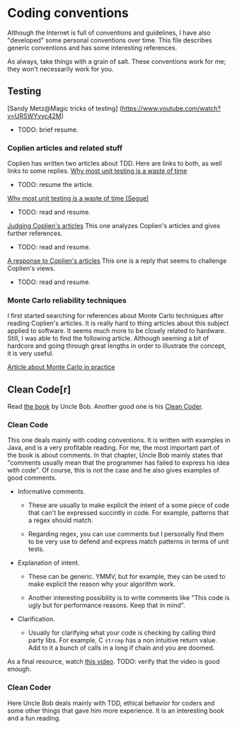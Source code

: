 # Coding conventions

Although the Internet is full of conventions and guidelines, I have also
"developed" some personal conventions over time. This file describes generic
conventions and has some interesting references.

As always, take things with a grain of salt. These conventions work for me;
they won't necessarily work for you.

## Testing

[Sandy Metz@Magic tricks of testing] (https://www.youtube.com/watch?v=URSWYvyc42M)
* TODO: brief resume.

### Coplien articles and related stuff

Coplien has written two articles about TDD. Here are links to both, as well links to some replies.
[Why most unit testing is a waste of time](http://www.rbcs-us.com/documents/Why-Most-Unit-Testing-is-Waste.pdf)
* TODO: resume the article.

[Why most unit testing is a waste of time (Segue)](http://www.rbcs-us.com/documents/Segue.pdf)
* TODO: read and resume.


[Judging Coplien's articles](https://theholyjava.wordpress.com/2015/01/26/challenging-myself-with-copliens-why-most-unit-testing-is-waste/)
This one analyzes Coplien's articles and gives further references.
* TODO: read and resume.

[A response to Coplien's articles](http://henrikwarne.com/2014/09/04/a-response-to-why-most-unit-testing-is-waste/)
This one is a reply that seems to challenge Coplien's views.
* TODO: read and resume.

### Monte Carlo reliability techniques

I first started searching for references about Monte Carlo techniques after reading Coplien's articles.
It is really hard to thing articles about this subject applied to software. It seems much more
to be closely related to hardware. Still, I was able to find the following article. Although seeming
a bit of hardcore and going through great lengths in order to illustrate the concept, it is very useful.

[Article about Monte Carlo in practice](http://www-cs-students.stanford.edu/~briank/BrianKorverMonteCarlo.pdf)

## Clean Code[r]

Read [the book](http://www.amazon.com/Clean-Code-Handbook-Software-Craftsmanship/dp/0132350882/ref=sr_1_1?ie=UTF8&qid=1443206748&sr=8-1&keywords=clean+code) 
by Uncle Bob. Another good one is his [Clean Coder](http://www.amazon.com/The-Clean-Coder-Professional-Programmers/dp/0137081073/ref=pd_sim_14_1?ie=UTF8&refRID=0AFQQ6DX9HRTZTH8FTP4&dpID=512NzCU0wfL&dpSrc=sims&preST=_AC_UL160_SR123%2C160_).

### Clean Code

This one deals mainly with coding conventions. It is written with examples in Java,
and is a very profitable reading. For me, the most important part of the book is about
comments. In that chapter, Uncle Bob mainly states that "comments usually mean that the
programmer has failed to express his idea with code". Of course, this is not
the case and he also gives examples of good comments.

* Informative comments.
    * These are usually to make explicit the intent of a some piece of code
    that can't be expressed succintly in code. For example, patterns that a regex
    should match.

    * Regarding regex, you can use comments but I personally find them to be
    very use to defend and express match patterns in terms of unit tests.

* Explanation of intent.
    * These can be generic. YMMV, but for example, they can be used to make explicit
    the reason why your algorithm work.

    * Another interesting possibility is to write comments like "This code is ugly but
    for performance reasons. Keep that in mind".

* Clarification.
    * Usually for clarifying what your code is checking by calling third party libs.
    For example, C `strcmp` has a non intuitive return value. Add to it a bunch of
    calls in a long if chain and you are doomed.

As a final resource, watch [this video](https://www.youtube.com/watch?v=HZJxjlvBbVA).
TODO: verify that the video is good enough.

### Clean Coder

Here Uncle Bob deals mainly with TDD, ethical behavior for coders and some other things that
gave him more experience. It is an interesting book and a fun reading.
